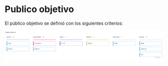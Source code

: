 # Publico objetivo 

El público objetivo se definió con los siguientes criterios: 

![Público objetivo](https://github.com/RazielFake/abogabot/blob/main/images/Target%20Audience.jpg)
